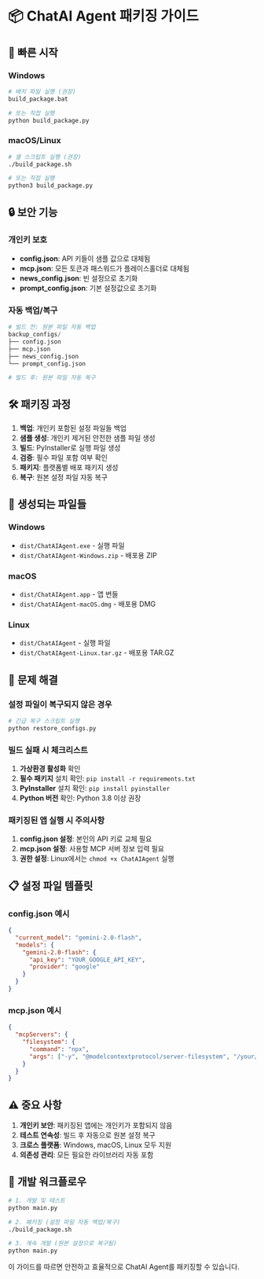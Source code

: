 # 📦 ChatAI Agent 패키징 가이드

## 🚀 빠른 시작

### Windows
```bash
# 배치 파일 실행 (권장)
build_package.bat

# 또는 직접 실행
python build_package.py
```

### macOS/Linux
```bash
# 셸 스크립트 실행 (권장)
./build_package.sh

# 또는 직접 실행
python3 build_package.py
```

## 🔒 보안 기능

### 개인키 보호
- **config.json**: API 키들이 샘플 값으로 대체됨
- **mcp.json**: 모든 토큰과 패스워드가 플레이스홀더로 대체됨
- **news_config.json**: 빈 설정으로 초기화
- **prompt_config.json**: 기본 설정값으로 초기화

### 자동 백업/복구
```python
# 빌드 전: 원본 파일 자동 백업
backup_configs/
├── config.json
├── mcp.json
├── news_config.json
└── prompt_config.json

# 빌드 후: 원본 파일 자동 복구
```

## 🛠️ 패키징 과정

1. **백업**: 개인키 포함된 설정 파일들 백업
2. **샘플 생성**: 개인키 제거된 안전한 샘플 파일 생성
3. **빌드**: PyInstaller로 실행 파일 생성
4. **검증**: 필수 파일 포함 여부 확인
5. **패키지**: 플랫폼별 배포 패키지 생성
6. **복구**: 원본 설정 파일 자동 복구

## 📁 생성되는 파일들

### Windows
- `dist/ChatAIAgent.exe` - 실행 파일
- `dist/ChatAIAgent-Windows.zip` - 배포용 ZIP

### macOS
- `dist/ChatAIAgent.app` - 앱 번들
- `dist/ChatAIAgent-macOS.dmg` - 배포용 DMG

### Linux
- `dist/ChatAIAgent` - 실행 파일
- `dist/ChatAIAgent-Linux.tar.gz` - 배포용 TAR.GZ

## 🔧 문제 해결

### 설정 파일이 복구되지 않은 경우
```bash
# 긴급 복구 스크립트 실행
python restore_configs.py
```

### 빌드 실패 시 체크리스트
1. **가상환경 활성화** 확인
2. **필수 패키지** 설치 확인: `pip install -r requirements.txt`
3. **PyInstaller** 설치 확인: `pip install pyinstaller`
4. **Python 버전** 확인: Python 3.8 이상 권장

### 패키징된 앱 실행 시 주의사항
1. **config.json 설정**: 본인의 API 키로 교체 필요
2. **mcp.json 설정**: 사용할 MCP 서버 정보 입력 필요
3. **권한 설정**: Linux에서는 `chmod +x ChatAIAgent` 실행

## 📋 설정 파일 템플릿

### config.json 예시
```json
{
  "current_model": "gemini-2.0-flash",
  "models": {
    "gemini-2.0-flash": {
      "api_key": "YOUR_GOOGLE_API_KEY",
      "provider": "google"
    }
  }
}
```

### mcp.json 예시
```json
{
  "mcpServers": {
    "filesystem": {
      "command": "npx",
      "args": ["-y", "@modelcontextprotocol/server-filesystem", "/your/path"]
    }
  }
}
```

## ⚠️ 중요 사항

1. **개인키 보안**: 패키징된 앱에는 개인키가 포함되지 않음
2. **테스트 연속성**: 빌드 후 자동으로 원본 설정 복구
3. **크로스 플랫폼**: Windows, macOS, Linux 모두 지원
4. **의존성 관리**: 모든 필요한 라이브러리 자동 포함

## 🔄 개발 워크플로우

```bash
# 1. 개발 및 테스트
python main.py

# 2. 패키징 (설정 파일 자동 백업/복구)
./build_package.sh

# 3. 계속 개발 (원본 설정으로 복구됨)
python main.py
```

이 가이드를 따르면 안전하고 효율적으로 ChatAI Agent를 패키징할 수 있습니다.